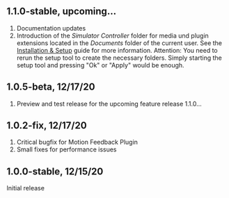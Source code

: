 ## 1.1.0-stable, upcoming...

  1. Documentation updates
  2. Introduction of the *Simulator Controller* folder for media und plugin extensions located in the *Documents* folder of the current user. See the [Installation & Setup](https://github.com/SeriousOldMan/Simulator-Controller/wiki/Installation-&-Setup#using-your-own-pictures-videos-and-sounds-for-all-the-splash-screens) guide for more information. Attention: You need to rerun the setup tool to create the necessary folders. Simply starting the setup tool and pressing "Ok" or "Apply" would be enough.

## 1.0.5-beta, 12/17/20

  1. Preview and test release for the upcoming feature release 1.1.0...

## 1.0.2-fix, 12/17/20

  1. Critical bugfix for Motion Feedback Plugin
  2. Small fixes for performance issues

## 1.0.0-stable, 12/15/20

Initial release